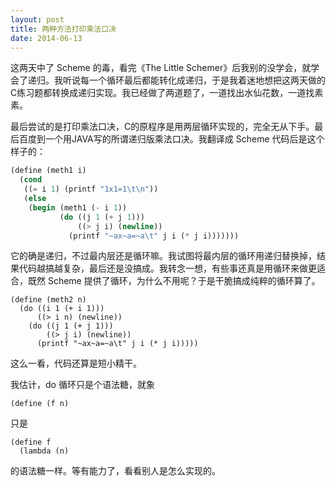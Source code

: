 ```yaml
---
layout: post
title: 两种方法打印乘法口决
date: 2014-06-13
---
```


这两天中了 Scheme 的毒，看完《The Little Schemer》后我别的没学会，就学会了递归。我听说每一个循环最后都能转化成递归，于是我着迷地想把这两天做的C练习题都转换成递归实现。我已经做了两道题了，一道找出水仙花数，一道找素素。

最后尝试的是打印乘法口决，C的原程序是用两层循环实现的，完全无从下手。最后百度到一个用JAVA写的所谓递归版乘法口决。我翻译成 Scheme 代码后是这个样子的：

```scheme
(define (meth1 i)
  (cond
   ((= i 1) (printf "1x1=1\t\n"))
   (else
    (begin (meth1 (- i 1))
           (do ((j 1 (+ j 1)))
               ((> j i) (newline))
             (printf "~ax~a=~a\t" j i (* j i)))))))
```

它的确是递归，不过最内层还是循环嘛。我试图将最内层的循环用递归替换掉，结果代码越搞越复杂，最后还是没搞成。我转念一想，有些事还真是用循环来做更适合，既然 Scheme 提供了循环，为什么不用呢？于是干脆搞成纯粹的循环算了。

```
(define (meth2 n)
  (do ((i 1 (+ i 1)))
      ((> i n) (newline))
    (do ((j 1 (+ j 1)))
        ((> j i) (newline))
      (printf "~ax~a=~a\t" j i (* j i)))))
```

这么一看，代码还算是短小精干。

我估计，do 循环只是个语法糖，就象

    (define (f n)
    
只是

    (define f
      (lambda (n)

的语法糖一样。等有能力了，看看别人是怎么实现的。